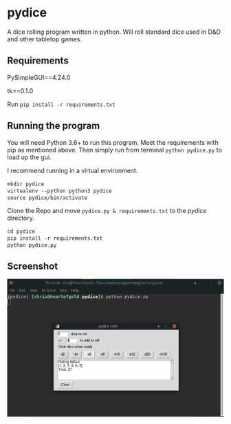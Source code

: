 # pydice
A dice rolling program written in python. Will roll standard dice used in D&D and other tabletop games.

## Requirements
PySimpleGUI==4.24.0

tk==0.1.0

Run `pip install -r requirements.txt`

## Running the program
You will need Python 3.6+ to run this program. Meet the requirements with pip as mentioned above. Then simply run from terminal `python pydice.py` to load up the gui.

I recommend running in a virtual environment.

```
mkdir pydice
virtualenv --python python3 pydice
source pydice/bin/activate
```
Clone the Repo and move `pydice.py & requirements.txt` to the *pydice* directory.

```
cd pydice
pip install -r requirements.txt
python pydice.py
```

## Screenshot
![A sample roll](https://raw.githubusercontent.com/fullfatsoda/pydice/master/example.png)
